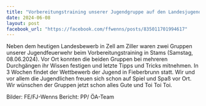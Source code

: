 ```yaml
---
title: "Vorbereitungstraining unserer Jugendgruppe auf den Landesjugendbewerb"
date: 2024-06-08
layout: post
facebook_url: "https://facebook.com/ffwenns/posts/835011701994617"
---
```


Neben dem heutigen Landesbewerb in Zell am Ziller waren zwei Gruppen unserer Jugendfeuerwehr beim Vorbereitungstraining in Stams (Samstag, 08.06.2024). Vor Ort konnten die beiden Gruppen bei mehreren Durchgängen ihr Wissen festigen und letzte Tipps und Tricks mitnehmen. In 3 Wochen findet der Wettbewerb der Jugend in Fieberbrunn statt. Wir und vor allem die Jugendlichen freuen sich schon auf Spiel und Spaß vor Ort. Wir wünschen der Gruppen jetzt schon alles Gute und Toi Toi Toi. 

 

Bilder: FE/FJ-Wenns 
Bericht: PP/ ÖA-Team ️